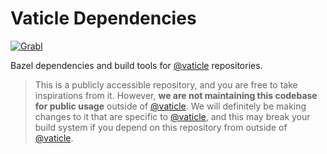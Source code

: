 # Vaticle Dependencies

[![Grabl](https://grabl.io/api/status/vaticle/dependencies/badge.svg)](https://grabl.io/vaticle/dependencies)

Bazel dependencies and build tools for [@vaticle](https://github.com/vaticle) repositories.

> This is a publicly accessible repository, and you are free to take inspirations from it. However, **we are not maintaining this codebase for public usage** outside of [@vaticle](https://github.com/vaticle). We will definitely be making changes to it that are specific to [@vaticle](https://github.com/vaticle), and this may break your build system if you depend on this repository from outside of [@vaticle](https://github.com/vaticle).
